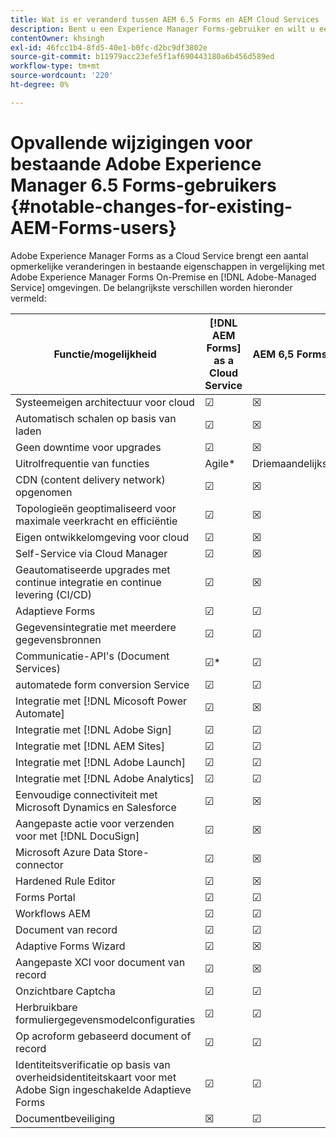 ```yaml
---
title: Wat is er veranderd tussen AEM 6.5 Forms en AEM Cloud Services
description: Bent u een Experience Manager Forms-gebruiker en wilt u een upgrade uitvoeren naar Adobe Experience Manager Forms as a Cloud Service? Leer de opvallendste wijzigingen voordat u gaat upgraden of migreren naar Cloud Service.
contentOwner: khsingh
exl-id: 46fcc1b4-8fd5-40e1-b0fc-d2bc9df3802e
source-git-commit: b11979acc23efe5f1af690443180a6b456d589ed
workflow-type: tm+mt
source-wordcount: '220'
ht-degree: 0%

---
```


# Opvallende wijzigingen voor bestaande Adobe Experience Manager 6.5 Forms-gebruikers  {#notable-changes-for-existing-AEM-Forms-users}

Adobe Experience Manager Forms as a Cloud Service brengt een aantal opmerkelijke veranderingen in bestaande eigenschappen in vergelijking met Adobe Experience Manager Forms On-Premise en [!DNL Adobe-Managed Service] omgevingen. De belangrijkste verschillen worden hieronder vermeld:

| Functie/mogelijkheid | [!DNL AEM Forms] as a Cloud Service | AEM 6,5 Forms |
|---|---|---|
| Systeemeigen architectuur voor cloud | ☑ | ☒ |
| Automatisch schalen op basis van laden | ☑ | ☒ |
| Geen downtime voor upgrades | ☑ | ☒ |
| Uitrolfrequentie van functies | Agile* | Driemaandelijks |
| CDN (content delivery network) opgenomen | ☑ | ☒ |
| Topologieën geoptimaliseerd voor maximale veerkracht en efficiëntie | ☑ | ☒ |
| Eigen ontwikkelomgeving voor cloud | ☑ | ☒ |
| Self-Service via Cloud Manager | ☑ | ☒ |
| Geautomatiseerde upgrades met continue integratie en continue levering (CI/CD) | ☑ | ☒ |
| Adaptieve Forms | ☑ | ☑ |
| Gegevensintegratie met meerdere gegevensbronnen | ☑ | ☑ |
| Communicatie-API&#39;s (Document Services) | ☑* | ☑ |
| automatede form conversion Service | ☑ | ☑ |
| Integratie met [!DNL Micosoft Power Automate] | ☑ | ☒ |
| Integratie met [!DNL Adobe Sign] | ☑ | ☑ |
| Integratie met [!DNL AEM Sites] | ☑ | ☑ |
| Integratie met [!DNL Adobe Launch] | ☑ | ☑ |
| Integratie met [!DNL Adobe Analytics] | ☑ | ☑ |
| Eenvoudige connectiviteit met Microsoft Dynamics en Salesforce | ☑ | ☒ |
| Aangepaste actie voor verzenden voor met [!DNL DocuSign] | ☑ | ☒ |
| Microsoft Azure Data Store-connector | ☑ | ☒ |
| Hardened Rule Editor | ☑ | ☒ |
| Forms Portal | ☑ | ☑ |
| Workflows AEM | ☑ | ☑ |
| Document van record | ☑ | ☑ |
| Adaptive Forms Wizard | ☑ | ☒ |
| Aangepaste XCI voor document van record | ☑ | ☒ |
| Onzichtbare Captcha | ☑ | ☑ |
| Herbruikbare formuliergegevensmodelconfiguraties | ☑ | ☑ |
| Op acroform gebaseerd document of record | ☑ | ☑ |
| Identiteitsverificatie op basis van overheidsidentiteitskaart voor met Adobe Sign ingeschakelde Adaptieve Forms | ☑ | ☑ |
| Documentbeveiliging | ☒ | ☑ |


